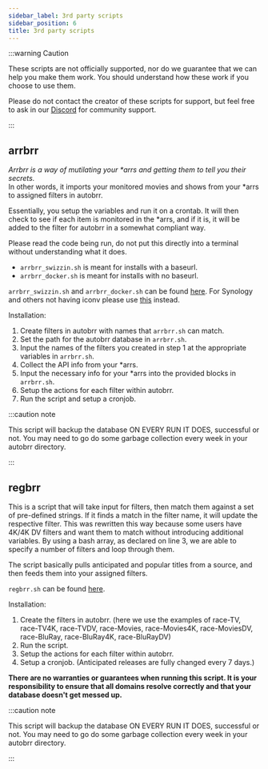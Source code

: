 ```yaml
---
sidebar_label: 3rd party scripts
sidebar_position: 6
title: 3rd party scripts
---
```


:::warning Caution

These scripts are not officially supported, nor do we guarantee that we can help you make them work. You should understand how these work if you choose to use them.

Please do not contact the creator of these scripts for support, but feel free to ask in our [Discord](https://discord.gg/WQ2eUycxyT) for community support.

:::

## arrbrr

*Arrbrr is a way of mutilating your \*arrs and getting them to tell you their secrets.*  
In other words, it imports your monitored movies and shows from your \*arrs to assigned filters in autobrr.

Essentially, you setup the variables and run it on a crontab. It will then check to see if each item is monitored in the \*arrs, and if it is, it will be added to the filter for autobrr in a somewhat compliant way.

Please read the code being run, do not put this directly into a terminal without understanding what it does.

* `arrbrr_swizzin.sh` is meant for installs with a baseurl.
* `arrbrr_docker.sh` is meant for installs with no baseurl.

`arrbrr_swizzin.sh` and `arrbrr_docker.sh` can be found [here](https://gist.github.com/brettpetch/9475c9117e0d58791c02587529786ad9).
For Synology and others not having iconv please use [this](https://gist.github.com/quorn23/222a62c7c6141eabde18f8a1f626b0de) instead.

Installation:

1. Create filters in autobrr with names that `arrbrr.sh` can match.
2. Set the path for the autobrr database in `arrbrr.sh`.
3. Input the names of the filters you created in step 1 at the appropriate variables in `arrbrr.sh`.
4. Collect the API info from your \*arrs.
5. Input the necessary info for your \*arrs into the provided blocks in `arrbrr.sh`.
6. Setup the actions for each filter within autobrr.
7. Run the script and setup a cronjob.

:::caution note

This script will backup the database ON EVERY RUN IT DOES, successful or not. You may need to go do some garbage collection every week in your autobrr directory.

:::

## regbrr

This is a script that will take input for filters, then match them against a set of pre-defined strings. If it finds a match in the filter name, it will update the respective filter. This was rewritten this way because some users have 4K/4K DV filters and want them to match without introducing additional variables. By using a bash array, as declared on line 3, we are able to specify a number of filters and loop through them.

The script basically pulls anticipated and popular titles from a source, and then feeds them into your assigned filters.

`regbrr.sh` can be found [here](https://gist.github.com/brettpetch/2f3147eaff75294003261df9dfd0208a).

Installation:

1. Create the filters in autobrr. (here we use the examples of race-TV, race-TV4K, race-TVDV, race-Movies, race-Movies4K, race-MoviesDV, race-BluRay, race-BluRay4K, race-BluRayDV)
2. Run the script.
3. Setup the actions for each filter within autobrr.
4. Setup a cronjob. (Anticipated releases are fully changed every 7 days.)

**There are no warranties or guarantees when running this script. It is your responsibility to ensure that all domains resolve correctly and that your database doesn't get messed up.**

:::caution note

This script will backup the database ON EVERY RUN IT DOES, successful or not. You may need to go do some garbage collection every week in your autobrr directory.

:::
